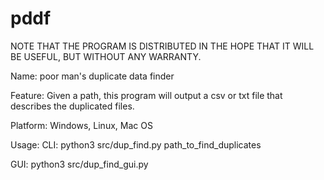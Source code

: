 pddf
====
NOTE THAT THE PROGRAM IS DISTRIBUTED IN THE HOPE THAT IT WILL BE USEFUL, BUT WITHOUT ANY WARRANTY.

Name:
poor man's duplicate data finder

Feature:
Given a path, this program will output a csv or txt file that describes the duplicated files.

Platform:
Windows, Linux, Mac OS

Usage:
CLI:
python3 src/dup_find.py path_to_find_duplicates

GUI:
python3 src/dup_find_gui.py

